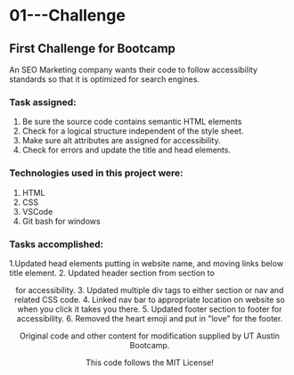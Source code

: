 # 01---Challenge

## First Challenge for Bootcamp
An SEO Marketing company wants their code to follow accessibility standards so that it is optimized for search engines. 

### Task assigned:
  1. Be sure the source code contains semantic HTML elements
  2. Check for a logical structure independent of the style sheet.
  3. Make sure alt attributes are assigned for accessibility.
  4. Check for errors and update the title and head elements.

### Technologies used in this project were:
  1. HTML
  2. CSS
  3. VSCode
  4. Git bash for windows

### Tasks accomplished:
  1.Updated head elements putting in website name, and moving links below title element.
  2. Updated header section from section to <header> for accessibility.
  3. Updated multiple div tags to either section or nav and related CSS code.
  4. Linked nav bar to appropriate location on website so when you click it takes you there.
  5. Updated footer section to footer for accessibility. 
  6. Removed the heart emoji and put in "love" for the footer.
  

Original code and other content for modification supplied by UT Austin Bootcamp.

This code follows the MIT License!
